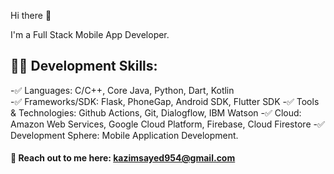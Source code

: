 Hi there 👋

I'm a Full Stack Mobile App Developer.

## 👨‍💻 Development Skills:
-✅ Languages: C/C++, Core Java, Python, Dart, Kotlin<br>
-✅ Frameworks/SDK: Flask, PhoneGap, Android SDK, Flutter SDK
-✅ Tools & Technologies: Github Actions, Git, Dialogflow, IBM Watson
-✅ Cloud: Amazon Web Services, Google Cloud Platform, Firebase, Cloud Firestore
-✅ Development Sphere: Mobile Application Development.


#### 📧 Reach out to me here: kazimsayed954@gmail.com
